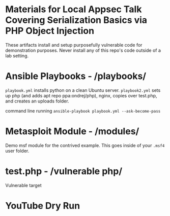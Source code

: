 # Materials for Local Appsec Talk Covering Serialization Basics via PHP Object Injection
These artifacts install and setup purposefully vulnerable code for demonstration purposes.  Never install any of this repo's code outside of a lab setting.

# Ansible Playbooks - /playbooks/
`playbook.yml` installs python on a clean Ubuntu server.
`playbook2.yml` sets up php (and adds apt repo ppa:ondrej/php), nginx, copies over test.php, and creates an uploads folder.

command line running `ansible-playbook playbook.yml --ask-become-pass`

# Metasploit Module - /modules/
Demo msf module for the contrived example.  This goes inside of your `.msf4` user folder.

# test.php - /vulnerable php/
Vulnerable target

# YouTube Dry Run
